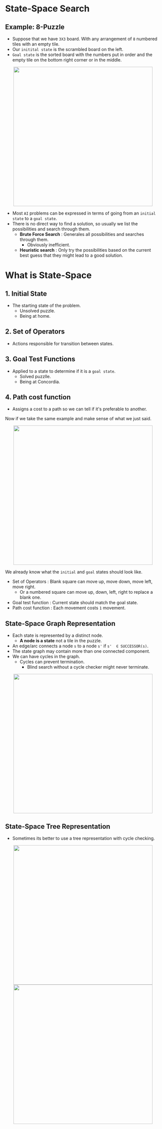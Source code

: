# State-Space Search


## Example: 8-Puzzle
- Suppose that we have `3X3` board. With any arrangement of `8` numbered tiles with an empty tile.
- Our `initital state` is the scrambled board on the left.
- `Goal state` is the sorted board with the numbers put in order and the empty tile on the bottom right corner or in the middle.
<p align="center">
<img src="https://i.imgur.com/dLMxjF6.png" width="450"/>
</p>

- Most `AI` problems can be expressed in terms of going from an `initial state` to a `goal state`.
- There is no direct way to find a solution, so usually we list the possibilities and search through them.
  - **Brute Force Search** : Generales all possibilities and searches through them.
    - Obviously inefficient.
  - **Heuristic search** : Only try the possibilities based on the current best guess that they might lead to a good solution.

# What is State-Space
## 1. Initial State
- The starting state of the problem.
  - Unsolved puzzle.
  - Being at home.
## 2. Set of Operators
- Actions responsible for transition between states.
## 3. Goal Test Functions
- Applied to a state to determine if it is a `goal state`.
  - Solved puzzlle.
  - Being at Concordia.
## 4. Path cost function
- Assigns a cost to a path so we can tell if it's preferable to another.

Now if we take the same example and make sense of what we just said.

<p align="center">
<img src="https://i.imgur.com/dLMxjF6.png" width="450"/>
</p>

We already know what the `initial` and `goal` states should look like.
- Set of Operators : Blank square can move up, move down, move left, move right.
  - Or a numbered square can move up, down, left, right to replace a blank one.
- Goal test function : Current state should match the goal state.
- Path cost function : Each movement costs `1` movement.

## State-Space Graph Representation
- Each state is represented by a distinct node.
  - **A node is a state** not a tile in the puzzle.
- An edge/arc connects a node `s` to a node `s'` if `s'  ∈ SUCCESSOR(s)`.
- The state graph may contain more than one connected component.
- We can have cycles in the graph.
  - Cycles can prevent termination.
    - Blind search without a cycle checker might never terminate.

<p align="center">
<img src="https://i.imgur.com/DfDxCUD.png" width="450"/>
</p>

## State-Space Tree Representation
- Sometimes its better to use a tree representation with cycle checking.

<p align="center">
<img src="https://i.imgur.com/3ly98d6.png" width="450"/>
<img src="https://i.imgur.com/wWi1XNd.png" width="450"/>
</p>

